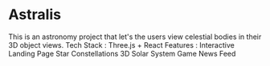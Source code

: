 # Astralis
This is an astronomy project that let's the users view celestial bodies in their 3D object views.
Tech Stack :
Three.js + React
Features : 
Interactive Landing Page
Star Constellations
3D Solar System
Game
News Feed
